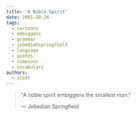 ```yaml
---
title: 'A Noble Spirit'
date: 2001-10-26
tags:
  - cartoons
  - embiggens
  - grammar
  - jebediahspringfield
  - language
  - quotes
  - simpsons
  - vocabulary
authors:
  - scott
---
```


> "A noble spirit embiggens the smallest man."
>
> — Jebediah Springfield

